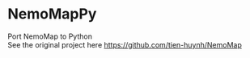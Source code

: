 # NemoMapPy
Port NemoMap to Python  
See the original project here https://github.com/tien-huynh/NemoMap
